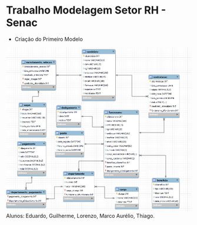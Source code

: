 # Trabalho Modelagem Setor RH - Senac

- Criação do Primeiro Modelo 

<img src="./img/modelo-01.png"/>
Alunos: Eduardo, Guilherme, Lorenzo, Marco Aurélio, Thiago.
